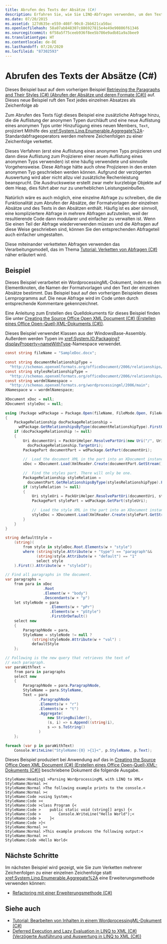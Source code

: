 ```yaml
---
title: Abrufen des Texts der Absätze (C#)
description: Erfahren Sie, wie Sie LINQ-Abfragen verwenden, um den Text der einzelnen Absätze in einem WordprocessingML-Dokument als Zeichenfolge in C# abzurufen. Dieses Beispiel verwendet verkettete Abfragen.
ms.date: 07/20/2015
ms.assetid: 127d635e-e559-408f-90c8-2bb621ca50ac
ms.openlocfilehash: 58a07ab848307c886927815e4e49e90806f61346
ms.sourcegitcommit: 6f58a5f75ceeb936f8ee5b786e9adb81a9a3bee9
ms.translationtype: HT
ms.contentlocale: de-DE
ms.lasthandoff: 07/28/2020
ms.locfileid: "87302593"
---
```

# <a name="retrieving-the-text-of-the-paragraphs-c"></a>Abrufen des Texts der Absätze (C#)
Dieses Beispiel baut auf dem vorherigen Beispiel [Retrieving the Paragraphs and Their Styles (C#) (Abrufen der Absätze und deren Formate (C#))](./retrieving-the-paragraphs-and-their-styles.md) auf. Dieses neue Beispiel ruft den Text jedes einzelnen Absatzes als Zeichenfolge ab  
  
 Zum Abrufen des Texts fügt dieses Beispiel eine zusätzliche Abfrage hinzu, die die Auflistung der anonymen Typen durchläuft und eine neue Auflistung eines anonymen Typs unter Hinzufügung eines neuen Members, `Text`, projiziert Mithilfe des <xref:System.Linq.Enumerable.Aggregate%2A>-Standardabfrageoperators werden mehrere Zeichenfolgen zu einer Zeichenfolge verkettet.  
  
 Dieses Verfahren (erst eine Auflistung eines anonymen Typs projizieren und dann diese Auflistung zum Projizieren einer neuen Auflistung eines anonymen Typs verwenden) ist eine häufig verwendete und sinnvolle Vorgehensweise. Diese Abfrage hätte auch ohne Projizieren in den ersten anonymen Typ geschrieben werden können. Aufgrund der verzögerten Auswertung wird aber nicht allzu viel zusätzliche Rechenleistung beansprucht. Die Ausdrucksweise erstellt zwar mehr kurzlebige Objekte auf dem Heap, dies führt aber nur zu unerheblichen Leistungseinbußen.  
  
 Natürlich wäre es auch möglich, eine einzelne Abfrage zu schreiben, die die Funktionalität zum Abrufen der Absätze, der Formatvorlagen der einzelnen Absätze und des Texts in den Absätzen enthält. Häufig ist es aber sinnvoll, eine kompliziertere Abfrage in mehrere Abfragen aufzuteilen, weil der resultierende Code dann modularer und einfacher zu verwalten ist. Wenn Sie einen Teil der Abfrage wiederverwenden müssen und die Abfragen auf diese Weise geschrieben sind, können Sie den entsprechenden Abfrageteil auch einfacher umgestalten.  
  
 Diese miteinander verketteten Abfragen verwenden das Verarbeitungsmodell, das im Thema [Tutorial: Verketten von Abfragen (C#)](deferred-execution-and-lazy-evaluation-in-linq-to-xml.md) näher erläutert wird.  
  
## <a name="example"></a>Beispiel  
 Dieses Beispiel verarbeitet ein WordprocessingML-Dokument, indem es den Elementknoten, die Namen der Formatvorlagen und den Text der einzelnen Absätze bestimmt. Das Beispiel baut auf den vorherigen Beispielen dieses Lernprogramms auf. Die neue Abfrage wird im Code unten durch entsprechende Kommentare gekennzeichnet.  
  
 Eine Anleitung zum Erstellen des Quelldokuments für dieses Beispiel finden Sie unter [Creating the Source Office Open XML Document (C#) (Erstellen eines Office Open-Quell-XML-Dokuments (C#))](./creating-the-source-office-open-xml-document.md).  
  
 Dieses Beispiel verwendet Klassen aus der <legacyBold>WindowsBase</legacyBold>-Assembly. Außerdem werden Typen im <xref:System.IO.Packaging?displayProperty=nameWithType>-Namespace verwendet.  
  
```csharp  
const string fileName = "SampleDoc.docx";  
  
const string documentRelationshipType =  
  "http://schemas.openxmlformats.org/officeDocument/2006/relationships/officeDocument";  
const string stylesRelationshipType =  
  "http://schemas.openxmlformats.org/officeDocument/2006/relationships/styles";  
const string wordmlNamespace =  
  "http://schemas.openxmlformats.org/wordprocessingml/2006/main";  
XNamespace w = wordmlNamespace;  
  
XDocument xDoc = null;  
XDocument styleDoc = null;  
  
using (Package wdPackage = Package.Open(fileName, FileMode.Open, FileAccess.Read))  
{  
    PackageRelationship docPackageRelationship =  
      wdPackage.GetRelationshipsByType(documentRelationshipType).FirstOrDefault();  
    if (docPackageRelationship != null)  
    {  
        Uri documentUri = PackUriHelper.ResolvePartUri(new Uri("/", UriKind.Relative),  
          docPackageRelationship.TargetUri);  
        PackagePart documentPart = wdPackage.GetPart(documentUri);  
  
        //  Load the document XML in the part into an XDocument instance.  
        xDoc = XDocument.Load(XmlReader.Create(documentPart.GetStream()));  
  
        //  Find the styles part. There will only be one.  
        PackageRelationship styleRelation =  
          documentPart.GetRelationshipsByType(stylesRelationshipType).FirstOrDefault();  
        if (styleRelation != null)  
        {  
            Uri styleUri = PackUriHelper.ResolvePartUri(documentUri, styleRelation.TargetUri);  
            PackagePart stylePart = wdPackage.GetPart(styleUri);  
  
            //  Load the style XML in the part into an XDocument instance.  
            styleDoc = XDocument.Load(XmlReader.Create(stylePart.GetStream()));  
        }  
    }  
}  
  
string defaultStyle =
    (string)(  
        from style in styleDoc.Root.Elements(w + "style")  
        where (string)style.Attribute(w + "type") == "paragraph"&&  
              (string)style.Attribute(w + "default") == "1"  
              select style  
    ).First().Attribute(w + "styleId");  
  
// Find all paragraphs in the document.  
var paragraphs =  
    from para in xDoc  
                 .Root  
                 .Element(w + "body")  
                 .Descendants(w + "p")  
    let styleNode = para  
                    .Elements(w + "pPr")  
                    .Elements(w + "pStyle")  
                    .FirstOrDefault()  
    select new  
    {  
        ParagraphNode = para,  
        StyleName = styleNode != null ?  
            (string)styleNode.Attribute(w + "val") :  
            defaultStyle  
    };  
  
// Following is the new query that retrieves the text of  
// each paragraph.  
var paraWithText =  
    from para in paragraphs  
    select new  
    {  
        ParagraphNode = para.ParagraphNode,  
        StyleName = para.StyleName,  
        Text = para  
               .ParagraphNode  
               .Elements(w + "r")  
               .Elements(w + "t")  
               .Aggregate(  
                   new StringBuilder(),  
                   (s, i) => s.Append((string)i),  
                   s => s.ToString()  
               )  
    };  
  
foreach (var p in paraWithText)  
    Console.WriteLine("StyleName:{0} >{1}<", p.StyleName, p.Text);  
```  
  
 Dieses Beispiel produziert bei Anwendung auf das in [Creating the Source Office Open XML Document (C#) (Erstellen eines Office Open-Quell-XML-Dokuments (C#))](./creating-the-source-office-open-xml-document.md) beschriebene Dokument die folgende Ausgabe.  
  
```output  
StyleName:Heading1 >Parsing WordprocessingML with LINQ to XML<  
StyleName:Normal ><  
StyleName:Normal >The following example prints to the console.<  
StyleName:Normal ><  
StyleName:Code >using System;<  
StyleName:Code ><  
StyleName:Code >class Program {<  
StyleName:Code >    public static void (string[] args) {<  
StyleName:Code >        Console.WriteLine("Hello World");<  
StyleName:Code >    }<  
StyleName:Code >}<  
StyleName:Normal ><  
StyleName:Normal >This example produces the following output:<  
StyleName:Normal ><  
StyleName:Code >Hello World<  
```  
  
## <a name="next-steps"></a>Nächste Schritte  
 Im nächsten Beispiel wird gezeigt, wie Sie zum Verketten mehrerer Zeichenfolgen zu einer einzelnen Zeichenfolge statt <xref:System.Linq.Enumerable.Aggregate%2A> eine Erweiterungsmethode verwenden können:  
  
- [Refactoring mit einer Erweiterungsmethode (C#)](./refactoring-using-an-extension-method.md)  
  
## <a name="see-also"></a>Siehe auch

- [Tutorial: Bearbeiten von Inhalten in einem WordprocessingML-Dokument (C#)](shape-of-wordprocessingml-documents.md)
- [Deferred Execution and Lazy Evaluation in LINQ to XML (C#) (Verzögerte Ausführung und Auswertung in LINQ to XML (C#))](./deferred-execution-and-lazy-evaluation-in-linq-to-xml.md)
